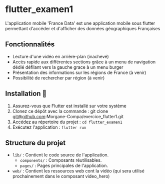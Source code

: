 # flutter_examen1

L'application mobile 'France Data' est une application mobile sous flutter permettant d'accéder et d'afficher des données géographiques Françaises 

## Fonctionnalités
- Lecture d'une vidéo en arrière-plan (inachevé)
- Accès rapide aux différentes sections grâce à un menu de navigation dédié défilant vers la gauche grace à un menu burger
- Présentation des informations sur les régions de France (à venir)
- Possibilité de rechercher par région (à venir)


## Installation :memo:
1. Assurez-vous que Flutter est installé sur votre système
2. Clonez ce dépôt avec la commande : git clone git@github.com:Morgane-Compa/exercice_flutter1.git
3. Accédez au répertoire du projet : `cd flutter_examen1`
4. Exécutez l'application : `flutter run`

## Structure du projet
- `lib/` : Contient le code source de l'application.
  - `components/` : Composants réutilisables.
  - `pages/` : Pages principales de l'application.
- `web/` : Contient les ressources web cont la vidéo (qui sera utilisé prochainement dans le composant video_hero)